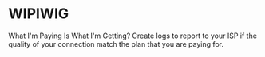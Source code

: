 # WIPIWIG
What I'm Paying Is What I'm Getting? Create logs to report to your ISP if the quality of your connection match the plan that you are paying for.
